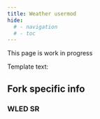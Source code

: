 ```yaml
---
title: Weather usermod
hide:
  # - navigation
  # - toc
---
```


This page is work in progress

Template text:

## Fork specific info

### WLED SR

